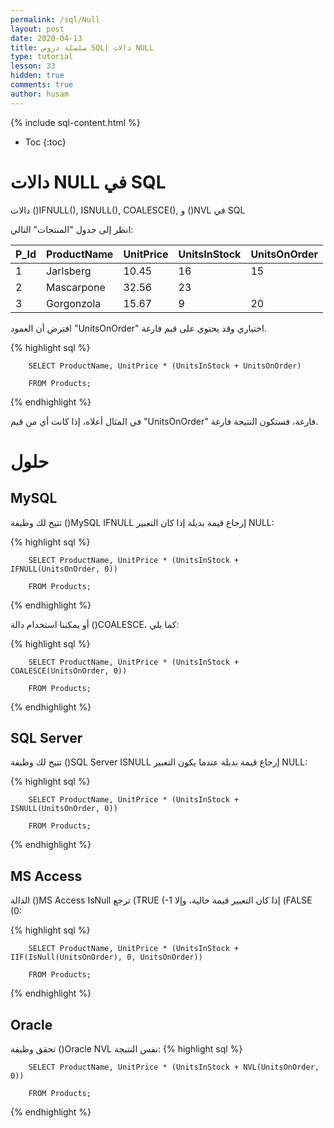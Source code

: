 ```yaml
---
permalink: /sql/Null
layout: post
date: 2020-04-13
title: سلسلة دروس SQL| دالات NULL
type: tutorial
lesson: 33
hidden: true
comments: true
author: husam
---
```


{% include sql-content.html %}

* Toc
{:toc}

# دالات NULL في SQL

دالات ()IFNULL(), ISNULL(), COALESCE(), و ()NVL  في SQL

انظر إلى جدول "المنتجات" التالي:

| P_Id |	ProductName |	UnitPrice |	UnitsInStock |	UnitsOnOrder |
|------ | ----------------- | ------------ | --------------- | ------------- |
| 1 |	Jarlsberg |	10.45 	| 16 |	15 |
| 2 |	Mascarpone |	32.56 |	23 |
| 3 |	Gorgonzola |	15.67 |	9 |	20 |


افترض أن العمود "UnitsOnOrder" اختياري وقد يحتوي على قيم فارغة.

{% highlight sql %}

		SELECT ProductName, UnitPrice * (UnitsInStock + UnitsOnOrder)

		FROM Products; 

{% endhighlight %}

في المثال أعلاه، إذا كانت أي من قيم "UnitsOnOrder" فارغة، فستكون النتيجة فارغة.

# حلول

## MySQL

تتيح لك وظيفة ()MySQL IFNULL  إرجاع قيمة بديلة إذا كان التعبير NULL:

{% highlight sql %}

		SELECT ProductName, UnitPrice * (UnitsInStock + IFNULL(UnitsOnOrder, 0))

		FROM Products;

{% endhighlight %}

أو يمكننا استخدام دالة  ()COALESCE، كما يلي:

{% highlight sql %}

		SELECT ProductName, UnitPrice * (UnitsInStock + COALESCE(UnitsOnOrder, 0))

		FROM Products;

{% endhighlight %}

## SQL Server

تتيح لك وظيفة  ()SQL Server ISNULL إرجاع قيمة بديلة عندما يكون التعبير NULL:

{% highlight sql %}

		SELECT ProductName, UnitPrice * (UnitsInStock + ISNULL(UnitsOnOrder, 0))

		FROM Products; 

{% endhighlight %}

## MS Access

 الدالة ()MS Access IsNull ترجع (TRUE (-1 إذا كان التعبير قيمة خالية، وإلا (FALSE (0:

{% highlight sql %}

		SELECT ProductName, UnitPrice * (UnitsInStock + IIF(IsNull(UnitsOnOrder), 0, UnitsOnOrder))

		FROM Products; 

{% endhighlight %}

## Oracle

تحقق وظيفة ()Oracle NVL نفس النتيجة:
{% highlight sql %}

		SELECT ProductName, UnitPrice * (UnitsInStock + NVL(UnitsOnOrder, 0))

		FROM Products; 

{% endhighlight %}



